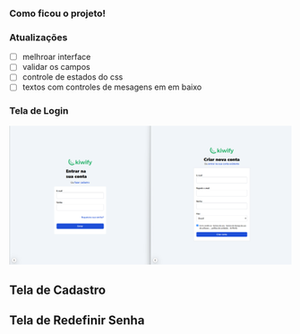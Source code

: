 ### Como ficou o projeto!

### Atualizações

* [ ] melhroar interface
* [ ] validar os campos
* [ ] controle de estados do css
* [ ] textos com controles de mesagens em em baixo

### Tela de Login

<img src="./screens/page1.png" alt="Tela de Login" />

## Tela de Cadastro


## Tela de Redefinir Senha
